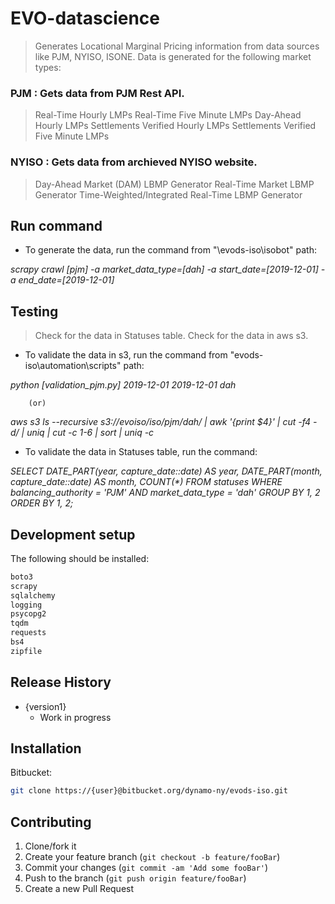 # EVO-datascience
> Generates Locational Marginal Pricing information from data sources like PJM, NYISO, ISONE.
> Data is generated for the following market types:

### PJM : Gets data from PJM Rest API.
> Real-Time Hourly LMPs
> Real-Time Five Minute LMPs
> Day-Ahead Hourly LMPs
> Settlements Verified Hourly LMPs
> Settlements Verified Five Minute LMPs

### NYISO : Gets data from archieved NYISO website.
> Day-Ahead Market (DAM) LBMP Generator
> Real-Time Market LBMP  Generator
> Time-Weighted/Integrated Real-Time LBMP Generator

## Run command

- To generate the data, run the command from "\evods-iso\isobot" path:

_scrapy crawl [pjm] -a market_data_type=[dah] -a start_date=[2019-12-01] -a end_date=[2019-12-01]_

## Testing
> Check for the data in Statuses table.
> Check for the data in aws s3.

- To validate the data in s3, run the command from "evods-iso\automation\scripts" path:

_python [validation_pjm.py] 2019-12-01 2019-12-01 dah_

		(or)
_aws s3 ls --recursive s3://evoiso/iso/pjm/dah/ | awk '{print $4}' | cut -f4 -d/ | uniq | cut -c 1-6 | sort | uniq -c_

- To validate the data in Statuses table, run the command:

_SELECT DATE_PART(year, capture_date::date) AS year, DATE_PART(month, capture_date::date) AS month, COUNT(*) FROM statuses WHERE balancing_authority = 'PJM' AND market_data_type = 'dah' GROUP BY 1, 2 ORDER BY 1, 2;_

## Development setup

The following should be installed:

```sh
boto3
scrapy
sqlalchemy
logging
psycopg2
tqdm
requests
bs4
zipfile
```

## Release History

* {version1}
    * Work in progress

## Installation

Bitbucket:

```sh
git clone https://{user}@bitbucket.org/dynamo-ny/evods-iso.git
```

## Contributing

1. Clone/fork it 
2. Create your feature branch (`git checkout -b feature/fooBar`)
3. Commit your changes (`git commit -am 'Add some fooBar'`)
4. Push to the branch (`git push origin feature/fooBar`)
5. Create a new Pull Request

